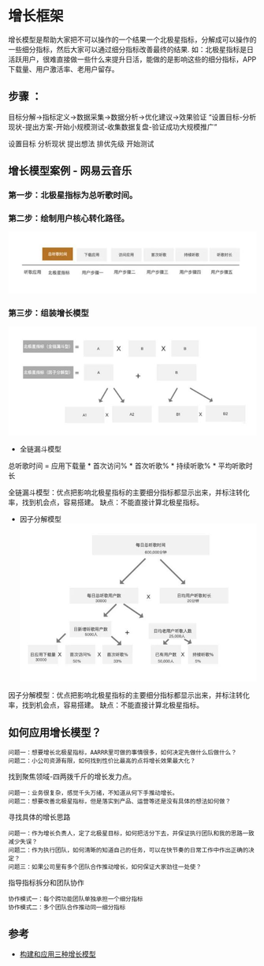 # 增长框架

增长模型是帮助大家把不可以操作的一个结果一个北极星指标，分解成可以操作的一些细分指标，然后大家可以通过细分指标改善最终的结果.
如：北极星指标是日活跃用户，很难直接做一些什么来提升日活，能做的是影响这些的细分指标，APP下载量、用户激活率、老用户留存。

## 步骤 ： 
目标分解->指标定义->数据采集->数据分析->优化建议->效果验证
“设置目标-分析现状-提出方案-开始小规模测试-收集数据复盘-验证成功大规模推广”

设置目标
分析现状
提出想法
排优先级
开始测试

## 增长模型案例 - 网易云音乐

### 第一步：北极星指标为总听歌时间。

### 第二步：绘制用户核心转化路径。
![](_pic/NetYi-Music-UserPath.jpeg)

### 第三步：组装增长模型

![](_pic/UG-Model.jpeg)

* 全链漏斗模型

总听歌时间 = 应用下载量 * 首次访问% * 首次听歌% * 持续听歌% * 平均听歌时长

全链漏斗模型：优点把影响北极星指标的主要细分指标都显示出来，并标注转化率，找到机会点，容易搭建。
缺点：不能直接计算北极星指标。

* 因子分解模型
![](_pic/NetYi-Music-Metric.jpeg)

因子分解模型：优点把影响北极星指标的主要细分指标都显示出来，并标注转化率，找到机会点，容易搭建。
缺点：不能直接计算北极星指标。

## 如何应用增长模型？

```text
问题一：想要增长北极星指标，AARRR里可做的事情很多，如何决定先做什么后做什么？
问题二：小公司资源有限，如何找到性价比最高的点将增长效果最大化？
```
找到聚焦领域-四两拨千斤的增长发力点。

```text
问题一：业务很复杂，感觉千头万绪，不知道从何下手推动增长。
问题二：想要改善北极星指标，但是落实到产品、运营等还是没有具体的想法如何做？
```
寻找具体的增长思路

```text
问题一：作为增长负责人，定了北极星目标，如何把活分下去，并保证执行团队和我的思路一致减少失误？
问题二：作为执行团队，如何清晰的知道自己的任务，可以在快节奏的日常工作中作出正确的决定？
问题三：如果公司里有多个团队合作推动增长，如何保证大家劲往一处使？
```
指导指标拆分和团队协作
```text
协作模式一：每个跨功能团队单独承担一个细分指标
协作模式二：多个团队合作推动同一细分指标
```

## 参考

* [构建和应用三种增长模型](https://www.toutiao.com/i6756150198474375684/)

